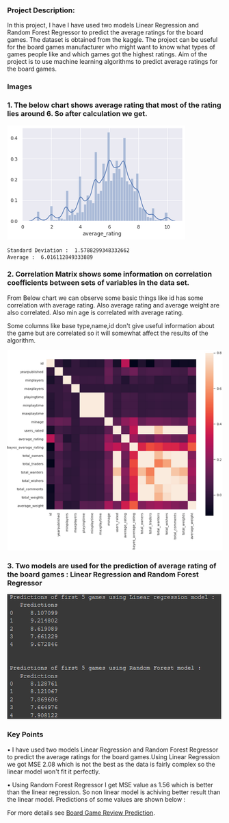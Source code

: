 ### Project Description:
In this project, I have I have used two models Linear Regression and Random Forest Regressor to predict the average ratings for the board games. The dataset is obtained from the kaggle. The project can be useful for the board games manufacturer who might want to know what types of games people like and which games got the highest ratings. Aim of the project is to use machine learning algorithms to predict average ratings for the board games.

### Images

### 1. The below chart shows average rating that most of the rating lies around 6. So after calculation we get.
![](images/bgr_pic_2.png)<br/>

    Standard Deviation :  1.5788299348332662
    Average :  6.016112849333889


### 2. Correlation Matrix shows some information on correlation coefficients between sets of variables in the data set.

From Below chart we can observe some basic things like id has some correlation with average rating. Also average rating and average weight are also correlated. Also min age is correlated with average rating.

Some columns like base type,name,id don't give useful information about the game but are correlated so it will somewhat affect the results of the algorithm.

![](images/bgr_pic_3.png)<br/>


### 3. Two models are used for the prediction of average rating of the board games : Linear Regression and Random Forest Regressor

![](images/bgr_pic_4.png)<br/>


### Key Points

• I have used two models Linear Regression and Random Forest Regressor to predict the average ratings for the board games.Using Linear Regression we got MSE 2.08 which is not the best as the data is fairly complex so the linear model won't fit it perfectly.

• Using Random Forest Regressor I get MSE value as 1.56 which is better than the linear regression. So non linear model is achiving better result than the linear model. Predictions of some values are shown below :





For more details see [Board Game Review Prediction](https://github.com/smit-collab/Board-games-prediction).




